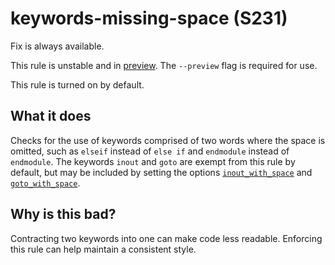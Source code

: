 # keywords-missing-space (S231)
Fix is always available.

This rule is unstable and in [preview](../preview.md). The `--preview` flag is required for use.

This rule is turned on by default.

## What it does
Checks for the use of keywords comprised of two words where the space is
omitted, such as `elseif` instead of `else if` and `endmodule` instead of
`endmodule`. The keywords `inout` and `goto` are exempt from this rule by
default, but may be included by setting the options
[`inout_with_space`](../settings.md#inout-with-space) and
[`goto_with_space`](../settings.md#goto-with-space).

## Why is this bad?
Contracting two keywords into one can make code less readable. Enforcing
this rule can help maintain a consistent style.
